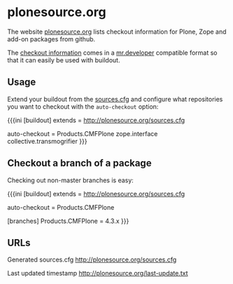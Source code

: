 # plonesource.org

The website [plonesource.org](http://plonesource.org/) lists checkout
information for Plone, Zope and add-on packages from github.

The [checkout information](http://plonesource.org/sources.cfg) comes in
a [mr.developer](https://pypi.python.org/pypi/mr.developer) compatible
format so that it can easily be used with buildout.



## Usage

Extend your buildout from the
[sources.cfg](http://plonesource.org/sources.cfg) and configure what
repositories you want to checkout with the `auto-checkout` option:

{{{ini
[buildout]
extends = http://plonesource.org/sources.cfg

auto-checkout =
    Products.CMFPlone
    zope.interface
    collective.transmogrifier
}}}



## Checkout a branch of a package

Checking out non-master branches is easy:

{{{ini
[buildout]
extends = http://plonesource.org/sources.cfg

auto-checkout =
    Products.CMFPlone

[branches]
Products.CMFPlone = 4.3.x
}}}


## URLs

Generated sources.cfg
    http://plonesource.org/sources.cfg

Last updated timestamp
    http://plonesource.org/last-update.txt

